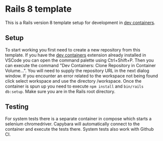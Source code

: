 # Rails 8 template

This is a Rails version 8 template setup for development in [dev containers](https://code.visualstudio.com/docs/devcontainers/containers).

## Setup

To start working you first need to create a new repository from this template. If you have the [dev containers](https://code.visualstudio.com/docs/devcontainers/containers) extension already installed in VSCode you can open the command palette using Ctrl+Shift+P. Then you can execute the command "Dev Containers: Clone Repository in Container Volume...". You will need to supply the repository URL in the next dialog window.
If you encounter an error related to the workspace not being found click select workspace and use the directory /workspace. Once the container is spun up you need to execute `npm install` and `bin/rails db:setup`. Make sure you are in the Rails root directory.

## Testing

For system tests there is a separate container in compose which starts a selenium chromedriver. Capybara will automatically connect to the container and execute the tests there. System tests also work with Github CI.
